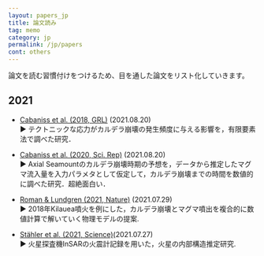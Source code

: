 ```yaml
---
layout: papers_jp
title: 論文読み
tag: memo
category: jp
permalink: /jp/papers
cont: others
---
```


論文を読む習慣付けをつけるため、目を通した論文をリスト化していきます。

## 2021

- [Cabaniss et al. (2018, GRL)](https://onlinelibrary.wiley.com/doi/10.1029/2018GL077393) (2021.08.20) <br>
▶︎ テクトニックな応力がカルデラ崩壊の発生頻度に与える影響を，有限要素法で調べた研究．

- [Cabaniss et al. (2020, Sci. Rep)](https://www.nature.com/articles/s41598-020-67043-0) (2021.08.20) <br>
▶︎ Axial Seamountのカルデラ崩壊時期の予想を，データから推定したマグマ流入量を入力パラメタとして仮定して，カルデラ崩壊までの時間を数値的に調べた研究．超絶面白い．

- [Roman & Lundgren (2021, Nature)](https://www.nature.com/articles/s41586-021-03414-5) (2021.07.29) <br>
▶︎ 2018年Kilauea噴火を例にした，カルデラ崩壊とマグマ噴出を複合的に数値計算で解いていく物理モデルの提案.

- [ Stähler et al. (2021, Science)](https://science.sciencemag.org/content/373/6553/443)(2021.07.27) <br>
▶︎ 火星探査機InSARの火震計記録を用いた，火星の内部構造推定研究.

